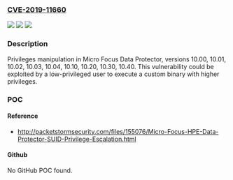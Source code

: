 ### [CVE-2019-11660](https://cve.mitre.org/cgi-bin/cvename.cgi?name=CVE-2019-11660)
![](https://img.shields.io/static/v1?label=Product&message=Data%20Protector&color=blue)
![](https://img.shields.io/static/v1?label=Version&message=n%2Fa&color=blue)
![](https://img.shields.io/static/v1?label=Vulnerability&message=Privileges%20manipulation.&color=brighgreen)

### Description

Privileges manipulation in Micro Focus Data Protector, versions 10.00, 10.01, 10.02, 10.03, 10.04, 10.10, 10.20, 10.30, 10.40. This vulnerability could be exploited by a low-privileged user to execute a custom binary with higher privileges.

### POC

#### Reference
- http://packetstormsecurity.com/files/155076/Micro-Focus-HPE-Data-Protector-SUID-Privilege-Escalation.html

#### Github
No GitHub POC found.

